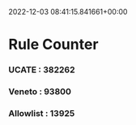 2022-12-03 08:41:15.841661+00:00
# Rule Counter 
 ### UCATE : 382262

 ### Veneto : 93800

 ### Allowlist : 13925